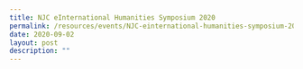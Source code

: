 ```yaml
---
title: NJC eInternational Humanities Symposium 2020
permalink: /resources/events/NJC-einternational-humanities-symposium-2020
date: 2020-09-02
layout: post
description: ""
---
```

